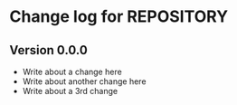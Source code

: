 # Change log for REPOSITORY

## Version 0.0.0

* Write about a change here
* Write about another change here
* Write about a 3rd change
